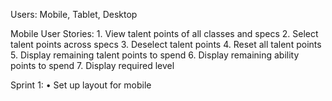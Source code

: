 Users: Mobile, Tablet, Desktop

Mobile User Stories:
	1. View talent points of all classes and specs
	2. Select talent points across specs
	3. Deselect talent points
	4. Reset all talent points
	5. Display remaining talent points to spend
	6. Display remaining ability points to spend
	7. Display required level
	
	
	
Sprint 1:
	• Set up layout for mobile
